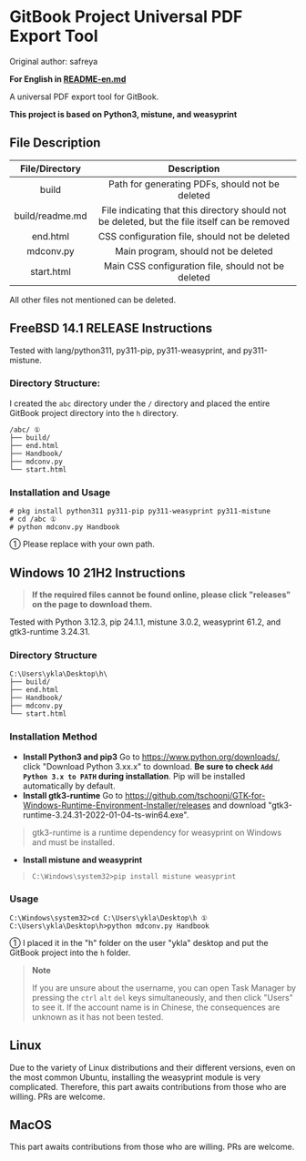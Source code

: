 # GitBook Project Universal PDF Export Tool

Original author: safreya

**For English in [README-en.md](./README-en.md)**

A universal PDF export tool for GitBook.

**This project is based on Python3, mistune, and weasyprint**

## File Description

| File/Directory | Description |
|:---:|:---:|
| build | Path for generating PDFs, should not be deleted |
| build/readme.md | File indicating that this directory should not be deleted, but the file itself can be removed |
| end.html | CSS configuration file, should not be deleted |
| mdconv.py | Main program, should not be deleted |
| start.html | Main CSS configuration file, should not be deleted |

All other files not mentioned can be deleted.


## FreeBSD 14.1 RELEASE Instructions

Tested with lang/python311, py311-pip, py311-weasyprint, and py311-mistune.

### Directory Structure:

I created the `abc` directory under the `/` directory and placed the entire GitBook project directory into the `h` directory.

```
/abc/ ①
├── build/
├── end.html
├── Handbook/
├── mdconv.py
└── start.html
```

### Installation and Usage

```
# pkg install python311 py311-pip py311-weasyprint py311-mistune
# cd /abc ①
# python mdconv.py Handbook
```

① Please replace with your own path.

## Windows 10 21H2 Instructions

>**If the required files cannot be found online, please click "releases" on the page to download them.**

Tested with Python 3.12.3, pip 24.1.1, mistune 3.0.2, weasyprint 61.2, and gtk3-runtime 3.24.31.

### Directory Structure

```
C:\Users\ykla\Desktop\h\
├── build/
├── end.html
├── Handbook/
├── mdconv.py
└── start.html
```

### Installation Method

- **Install Python3 and pip3** Go to <https://www.python.org/downloads/>, click "Download Python 3.xx.x" to download. **Be sure to check `Add Python 3.x to PATH` during installation**. Pip will be installed automatically by default.
- **Install gtk3-runtime** Go to <https://github.com/tschoonj/GTK-for-Windows-Runtime-Environment-Installer/releases> and download "gtk3-runtime-3.24.31-2022-01-04-ts-win64.exe".
> gtk3-runtime is a runtime dependency for weasyprint on Windows and must be installed.
- **Install mistune and weasyprint**

>```
>C:\Windows\system32>pip install mistune weasyprint
>```

### Usage

```
C:\Windows\system32>cd C:\Users\ykla\Desktop\h ①
C:\Users\ykla\Desktop\h>python mdconv.py Handbook
```

① I placed it in the "h" folder on the user "ykla" desktop and put the GitBook project into the `h` folder.

>**Note**
>
>If you are unsure about the username, you can open Task Manager by pressing the `ctrl` `alt` `del` keys simultaneously, and then click "Users" to see it. If the account name is in Chinese, the consequences are unknown as it has not been tested.

## Linux

Due to the variety of Linux distributions and their different versions, even on the most common Ubuntu, installing the weasyprint module is very complicated. Therefore, this part awaits contributions from those who are willing. PRs are welcome.

## MacOS

This part awaits contributions from those who are willing. PRs are welcome.
